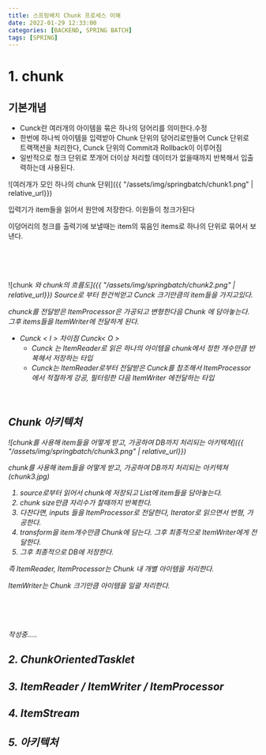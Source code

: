 ```yaml
---
title: 스프링배치 Chunk 프로세스 이해
date: 2022-01-29 12:33:00
categories: [BACKEND, SPRING BATCH]
tags: [SPRING]
---
```


# 1. chunk

## 기본개념

- Cunck란 여러개의 아이템을 묶은 하나의 덩어리를 의미한다.수정
- 한번에 하나씩 아이템을 입력받아 Chunk 단위의 덩어리로만들어 Cunck 단위로 트랙잭션을 처리한다, Cunck 단위의 Commit과 Rollback이 이루어짐
- 일반적으로 청크 단위로 쪼개어 더이상 처리할 데이터가 없을때까지 반복해서 입출력하는데 사용된다.


![여러개가 모인 하나의 chunk 단위]({{ "/assets/img/springbatch/chunk1.png" | relative_url}})


입력기가 item들을 읽어서 원안에 저장한다. 이원들이 청크가된다

이덩어리의 청크를 출력기에 보낼때는 item의 묶음인 items로 하나의 단위로 묶어서 보낸다.

<br>
<br>
<br>

![chunk<I> 와  chunk<O>의 흐름도]({{ "/assets/img/springbatch/chunk2.png" | relative_url}})
Source로 부터 한건씩얻고  Cunck<I> 크기만큼의 item들을 가지고있다.

chunck를 전달받은 ItemProcessor은 가공되고 변형한다음 Chunk<O> 에 담아놓는다. 그후 items들을 ItemWriter에 전달하게 된다.


- Cunck < I >   차이점  Cunck< O >
  - Cunck<I> 는  ItemReader로 읽은 하나의 아이템을 chunk에서 정한 개수만큼 반복해서 저장하는 타입
  - Cunck<O>는 ItemReader로부터 전달받은 Cunck<I>를 참조해서 ItemProcessor에서 적절하게 강공, 필터링한 다음 ItemWriter 에전달하는 타입
    <br>
    <br>
    <br>



## Chunk 아키텍처

![chunk를 사용해 item들을 어떻게 받고, 가공하여 DB까지 처리되는 아키텍쳐]({{ "/assets/img/springbatch/chunk3.png" | relative_url}})

chunk를 사용해 item들을 어떻게 받고, 가공하여 DB까지 처리되는 아키텍쳐 (chunk3.jpg)

1. source로부터 읽어서 chunk<I>에 저장되고 List에 item들을 담아놓는다.
2. chunk size만큼 자리수가 찰때까지 반복한다.
3. 다찬다면, inputs 들을  ItemProcessor로 전달한다, Iterator로 읽으면서 번형, 가공한다.
4. transform을 item개수만큼 Chunk<O>에 담는다. 그후 최종적으로 ItemWriter에게 전달한다.
5. 그후 최종적으로 DB에 저장한다.

즉 ItemReader, ItemProcessor는 Chunk 내 개별 아이템을 처리한다.

ItemWriter는 Chunk 크기만큼 아이템을 일괄 처리한다.


<br>
<br>
<br>

작성중.....

## 2. ChunkOrientedTasklet

## 3. ItemReader / ItemWriter / ItemProcessor

## 4. ItemStream

## 5. 아키텍처
